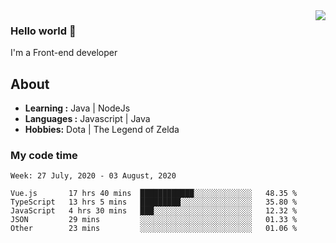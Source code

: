 <img align='right' src="https://github-readme-stats.vercel.app/api?username=jumodada&show_icons=true&theme=vue">

### Hello world 👋

I'm a Front-end developer 
    
## About
-  **Learning :** Java | NodeJs
-  **Languages :** Javascript | Java
-  **Hobbies:** Dota | The Legend of Zelda

### My code time

<!--START_SECTION:waka-->
```text
Week: 27 July, 2020 - 03 August, 2020

Vue.js       17 hrs 40 mins  ████████████░░░░░░░░░░░░░   48.35 % 
TypeScript   13 hrs 5 mins   █████████░░░░░░░░░░░░░░░░   35.80 % 
JavaScript   4 hrs 30 mins   ███░░░░░░░░░░░░░░░░░░░░░░   12.32 % 
JSON         29 mins         ░░░░░░░░░░░░░░░░░░░░░░░░░   01.33 % 
Other        23 mins         ░░░░░░░░░░░░░░░░░░░░░░░░░   01.06 %
```
<!--END_SECTION:waka-->
